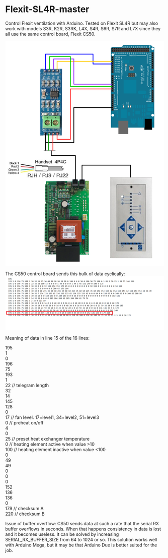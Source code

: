 # Flexit-SL4R-master
Control Flexit ventilation with Arduino. Tested on Flexit SL4R but may also work with models S3R, K2R, S3RK, L4X, S4R, S6R, S7R and L7X since they all use the same control board, Flexit CS50.

<img src="images/topology.png" >

The CS50 control board sends this bulk of data cyclically:
<img src="images/dataflow.png" >

Meaning of data in line 15 of the 16 lines:

195 <br/>
1 <br/>
0 <br/>
196 <br/>
75 <br/>
193 <br/>
1 <br/>
22      // telegram length <br/>
32 <br/>
14 <br/>
145 <br/>
128 <br/>
0 <br/>
17      // fan level. 17=level1, 34=level2, 51=level3 <br/>
0       // preheat on/off <br/>
4 <br/>
0 <br/>
25      // preset heat exchanger temperature <br/>
0       // heating element active when value >10 <br/>
100     // heating element inactive when value <100 <br/>
0 <br/>
49 <br/>
49 <br/>
0 <br/>
0 <br/>
0 <br/>
152 <br/>
136 <br/>
136 <br/>
0 <br/>
179     // checksum A <br/>
220     // checksum B <br/>


Issue of buffer overflow:
CS50 sends data at such a rate that the serial RX buffer overflows in seconds. When that happens consistency in data is lost and it becomes useless. It can be solved by increasing SERIAL_RX_BUFFER_SIZE from 64 to 1024 or so. This solution works well with Arduino Mega, but it may be that Arduino Due is better suited for the job. 

